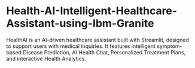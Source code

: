 # Health-AI-Intelligent-Healthcare-Assistant-using-Ibm-Granite
HealthAI is an AI-driven healthcare assistant built with Streamlit, designed to support users with medical inquiries. It features intelligent symptom-based Disease Prediction, AI Health Chat, Personalized Treatment Plans, and interactive Health Analytics.
